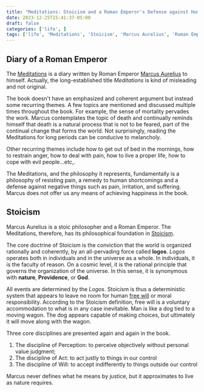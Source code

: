 ```yaml
---
title: "Meditations: Stoicism and a Roman Emperor's Defense against Human Shortcomings"  
date: 2023-12-25T15:41:37-05:00  
draft: false  
categories: ['life', ]  
tags: ['life', 'Meditations', 'Stoicism', 'Marcus Aurelius', 'Roman Emperor']
---
```



## Diary of a Roman Emperor

The [Meditations](https://en.wikipedia.org/wiki/Meditations) is a diary written by Roman Emperor [Marcus Aurelius](https://en.wikipedia.org/wiki/Marcus_Aurelius) to himself.
Actually, the long-established title *Meditations* is kind of misleading and not original.  

The book doesn't have an emphasized and coherent argument but instead some recurring themes. 
A few topics are mentioned and discussed multiple times throughout the book.  For example,
the sense of mortality pervades the work. Marcus contemplates the topic of death and continually
reminds himself that death is a natural process that is not to be feared, part of the continual change that forms the world. 
Not surprisingly, reading the Meditations for long periods can be conducive to melancholy.  

Other recurring themes include how to get out of bed in the mornings,  how to restrain anger,
how to deal with pain,  how to live a proper life, how to cope with evil people...etc,.

The Meditations, and the philosophy it represents, fundamentally is a
philosophy of resisting pain,  a remedy to human shortcomings and a defense against
negative things such as pain, irritation, and suffering. Marcus does not offer us any means of achieving happiness in the book.


## Stoicism

Marcus Aurelius is a stoic philosopher and a Roman Emperor. The Meditations, 
therefore, has its philosophical foundation in [Stoicism](https://en.wikipedia.org/wiki/Stoicism).

The core doctrine of Stoicism is the conviction that the world is organized rationally and coherently, by an all-pervading force called **logos**. *Logos* operates
both in individuals and in the universe as a whole. In individuals, it is the faculty
of reason. On a cosmic level, it is the rational principle that governs the organization of the
universe. In this sense, it is synonymous with **nature**, **Providence**, or **God**.

All events are determined by the *Logos*. Stoicism is thus a deterministic system that appears to leave no
room for human [free will](https://en.wikipedia.org/wiki/Free_will) or moral responsibility.  According to the Stoicism definition,
free will is a voluntary accommodation to what is in any case inevitable. Man is like a dog tied to
a moving wagon.  The dog appears capable of making choices, but ultimately it will move along with
the wagon.

Three core disciplines are presented again and again in the book. 
1. The discipline of Perception: to perceive objectively without personal value judgment;
2. The discipline of Act: to act justly to things in our control
3. The discipline of Will: to accept indifferently to things outside our control

Marcus never defines what he means by justice,  but it approximates to live as nature requires.



